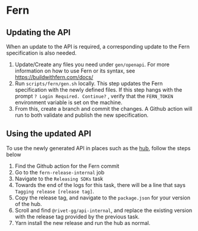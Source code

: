 # Fern

## Updating the API

When an update to the API is required, a corresponding update to the Fern specification is also needed.

1. Update/Create any files you need under `gen/openapi`. For more information on how to use Fern or its syntax, see https://buildwithfern.com/docs/
2. Run `scripts/fern/gen.sh` locally. This step updates the Fern specification with the newly defined files. If this step hangs with the prompt `? Login Required. Continue?` , verify that the `FERN_TOKEN` environment variable is set on the machine.
3. From this, create a branch and commit the changes. A Github action will run to both validate and publish the new specification.

## Using the updated API

To use the newly generated API in places such as the [hub](https://github.com/rivet-gg/hub), follow the steps below

1. Find the Github action for the Fern commit
2. Go to the `fern-release-internal` job
3. Navigate to the `Releasing SDKs` task
4. Towards the end of the logs for this task, there will be a line that says `Tagging release [release tag]`.
5. Copy the release tag, and navigate to the `package.json` for your version of the hub.
6. Scroll and find `@rivet-gg/api-internal`, and replace the existing version with the release tag provided by the previous task.
7. Yarn install the new release and run the hub as normal.
